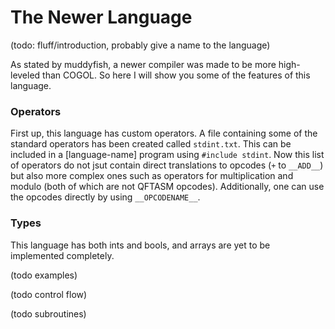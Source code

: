 # The Newer Language

(todo: fluff/introduction, probably give a name to the language)

As stated by muddyfish, a newer compiler was made to be more high-leveled than COGOL. So here I will show you some of the features of this language.

### Operators

First up, this language has custom operators. A file containing some of the standard operators has been created called `stdint.txt`. This can be included in a [language-name] program using `#include stdint`. Now this list of operators do not jsut contain direct translations to opcodes (`+` to `__ADD__`) but also more complex ones such as operators for multiplication and modulo (both of which are not QFTASM opcodes). Additionally, one can use the opcodes directly by using `__OPCODENAME__`.

### Types

This language has both ints and bools, and arrays are yet to be implemented completely.

(todo examples)

(todo control flow)

(todo subroutines)
